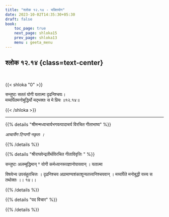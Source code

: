```yaml
---
title: "श्लोक १२.१४ - भक्तियोग"
date: 2023-10-02T14:35:30+05:30
draft: false
book:
    toc_page: true
    next_page: shloka15
    prev_page: shloka13
    menu : geeta_menu
---
```




## श्लोक १२.१४ {class=text-center}

<br/>

{{< shloka  "0"  >}}

सन्तुष्टः सततं योगी यतात्मा दृढनिश्चयः।   
मय्यर्पितमनोबुद्धिर्यो मद्भक्तः स मे प्रियः ॥१२.१४॥

{{< /shloka >}}

---


{{% details "श्रीमन्मध्वाचार्यभगवत्पादाचर्य विरचित  गीताभाष्य" %}}

*आचार्येण टिप्पणी नकृतः ।*

{{% /details %}}



{{% details "श्रीराघवेन्द्रतीर्थविरचित गीताविवृत्तिः " %}}

सन्तुष्टः अलम्बुद्धिमान्‌ † योगी कर्मध्यानरूपज्ञानोपायवान्‌ । यतात्मा

विषयेभ्य उपसंहूतचित्तः । दृढनिश्चय अप्रामाण्यशंकाशून्यतत्त्वनिश्चयवान्‌ ।
मय्यर्पिते मनोबुद्धी यस्य स तथोक्तः ।। १४।।

{{% /details %}}



{{% details "पद विचार" %}}


{{% /details %}}
